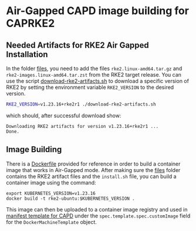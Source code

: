 # Air-Gapped CAPD image building for CAPRKE2

## Needed Artifacts for RKE2 Air Gapped Installation

In the folder [files](files/), you need to add the files `rke2.linux-amd64.tar.gz` and `rke2-images.linux-amd64.tar.zst` from the RKE2 target release. You can use the script [download-rke2-artifacts.sh](download-rke2-artifacts.sh) to download a specific version of RKE2 by setting the environment variable `RKE2_VERSION` to the desired version.

```bash
RKE2_VERSION=v1.23.16+rke2r1 ./download-rke2-artifacts.sh
```
which should, after successful download show:

```
Downloading RKE2 artifacts for version v1.23.16+rke2r1 ...
Done.
```

## Image Building

There is a [Dockerfile](Dockerfile) provided for reference in order to build a container image that works in Air-Gapped mode. After making sure the [files](files/) folder contains the RKE2 artifact files and the `install.sh` file, you can build a container image using the command:

```
export KUBERNETES_VERSION=v1.23.16
docker build -t rke2-ubuntu:$KUBERNETES_VERSION .
```

This image can then be uploaded to a container image registry and used in [manifest template for CAPD](../../cluster-template.yaml) under the `spec.template.spec.customImage` field for the `DockerMachineTemplate` object.
